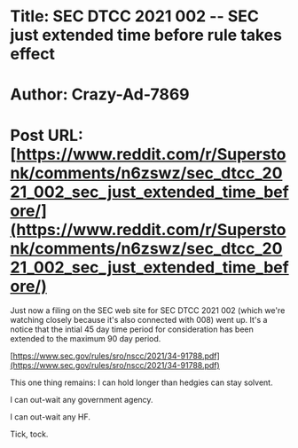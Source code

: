 # Title: SEC DTCC 2021 002 -- SEC just extended time before rule takes effect
# Author: Crazy-Ad-7869
# Post URL: [https://www.reddit.com/r/Superstonk/comments/n6zswz/sec_dtcc_2021_002_sec_just_extended_time_before/](https://www.reddit.com/r/Superstonk/comments/n6zswz/sec_dtcc_2021_002_sec_just_extended_time_before/)


Just now a filing on the SEC web site for SEC DTCC 2021 002 (which we're watching closely because it's also connected with 008) went up. It's a notice that the intial 45 day time period for consideration has been extended to the maximum 90 day period.

[https://www.sec.gov/rules/sro/nscc/2021/34-91788.pdf](https://www.sec.gov/rules/sro/nscc/2021/34-91788.pdf)

This one thing remains: I can hold longer than hedgies can stay solvent.

I can out-wait any government agency.

I can out-wait any HF.

Tick, tock.